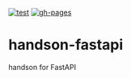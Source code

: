 [![test](https://github.com/ks6088ts/handson-fastapi/workflows/test/badge.svg)](https://github.com/ks6088ts/handson-fastapi/actions/workflows/test.yml)
[![gh-pages](https://github.com/ks6088ts/handson-fastapi/workflows/gh-pages/badge.svg)](https://github.com/ks6088ts/handson-fastapi/actions/workflows/gh-pages.yml)

# handson-fastapi

handson for FastAPI
